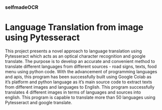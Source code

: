 ### selfmadeOCR
# Language Translation from image using Pytesseract 

This project presents a novel approach to language translation using Pytesseract which acts as an optical character recognition and google translate. The purpose is to develop an accurate and convenient method to translate different languages from different sources - road signs, texts, food menu using python code. With the advancement of programming languages and apis, this program has been successfully built using Google Colab as it’s platform and python language as it’s main source code to extract texts from different images and languages to English. This program successfully translates 4 different images in terms of languages and sources into english. This program is capable to translate more than 50 languages using Pytesseract and google translate. 
